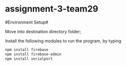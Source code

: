 # assignment-3-team29

#Environment Setup#

Move into destination directory folder;

Install the following modules to run the program, by typing
```bash
npm install firebase
npm install firebase-admin
npm install serialport
```

